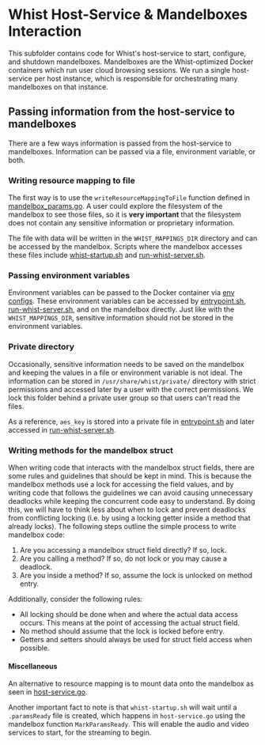 # Whist Host-Service & Mandelboxes Interaction

This subfolder contains code for Whist's host-service to start, configure, and shutdown mandelboxes. Mandelboxes are the Whist-optimized Docker containers which run user cloud browsing sessions. We run a single host-service per host instance, which is responsible for orchestrating many mandelboxes on that instance.

## Passing information from the host-service to mandelboxes

There are a few ways information is passed from the host-service to mandelboxes. Information can be passed via a file, environment variable, or both.

### Writing resource mapping to file

The first way is to use the `writeResourceMappingToFile` function defined in [mandelbox_params.go](https://github.com/whisthq/whist/blob/dev/host-service/mandelbox/mandelbox_params.go#L73). A user could explore the filesystem of the mandelbox to see those files, so it is **very important** that the filesystem does not contain any sensitive information or proprietary information.

The file with data will be written in the `WHIST_MAPPINGS_DIR` directory and can be accessed by the mandelbox. Scripts where the mandelbox accesses these files include [whist-startup.sh](https://github.com/whisthq/whist/blob/dev/mandelboxes/base/startup/whist-startup.sh) and [run-whist-server.sh](https://github.com/whisthq/whist/blob/dev/mandelboxes/base/main/run-whist-server.sh#L13).

### Passing environment variables

Environment variables can be passed to the Docker container via [env configs](https://github.com/whisthq/whist/blob/dev/host-service/host-service.go#L233). These environment variables can be accessed by [entrypoint.sh](https://github.com/whisthq/whist/blob/dev/mandelboxes/base/startup/entrypoint.sh), [run-whist-server.sh](https://github.com/whisthq/whist/blob/dev/mandelboxes/base/main/run-whist-server.sh#L13), and on the mandelbox directly. Just like with the `WHIST_MAPPINGS_DIR`, sensitive information should not be stored in the environment variables.

### Private directory

Occasionally, sensitive information needs to be saved on the mandelbox and keeping the values in a file or environment variable is not ideal. The information can be stored in `/usr/share/whist/private/` directory with strict permissions and accessed later by a user with the correct permissions. We lock this folder behind a private user group so that users can't read the files.

As a reference, `aes_key` is stored into a private file in [entrypoint.sh](https://github.com/whisthq/whist/blob/dev/mandelboxes/base/startup/entrypoint.sh#L14) and later accessed in [run-whist-server.sh](https://github.com/whisthq/whist/blob/dev/mandelboxes/base/main/run-whist-server.sh#L11).

### Writing methods for the mandelbox struct

When writing code that interacts with the mandelbox struct fields, there are some rules and guidelines that should be kept in mind. This is because the mandelbox methods use a lock for accessing the field values, and by writing code that follows the guidelines we can avoid causing unnecessary deadlocks while keeping the concurrent code easy to understand. By doing this, we will have to think less about when to lock and prevent deadlocks from conflicting locking (i.e. by using a locking getter inside a method that already locks). The following steps outline the simple process to write mandelbox code:

1. Are you accessing a mandelbox struct field directly? If so, lock.
2. Are you calling a method? If so, do not lock or you may cause a deadlock.
3. Are you inside a method? If so, assume the lock is unlocked on method entry.

Additionally, consider the following rules:

- All locking should be done when and where the actual data access occurs. This means at the point of accessing the actual struct field.
- No method should assume that the lock is locked before entry.
- Getters and setters should always be used for struct field access when possible.

#### Miscellaneous

An alternative to resource mapping is to mount data onto the mandelbox as seen in [host-service.go](https://github.com/whisthq/whist/blob/dev/host-service/host-service.go#L564).

Another important fact to note is that `whist-startup.sh` will wait until a `.paramsReady` file is created, which happens in `host-service.go` using the mandelbox function `MarkParamsReady`. This will enable the audio and video services to start, for the streaming to begin.
